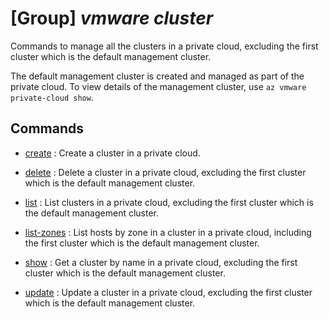# [Group] _vmware cluster_

Commands to manage all the clusters in a private cloud, excluding the first cluster which is the default management cluster.

The default management cluster is created and managed as part of the private cloud. To view details of the management cluster, use `az vmware private-cloud show`.

## Commands

- [create](/Commands/vmware/cluster/_create.md)
: Create a cluster in a private cloud.

- [delete](/Commands/vmware/cluster/_delete.md)
: Delete a cluster in a private cloud, excluding the first cluster which is the default management cluster.

- [list](/Commands/vmware/cluster/_list.md)
: List clusters in a private cloud, excluding the first cluster which is the default management cluster.

- [list-zones](/Commands/vmware/cluster/_list-zones.md)
: List hosts by zone in a cluster in a private cloud, including the first cluster which is the default management cluster.

- [show](/Commands/vmware/cluster/_show.md)
: Get a cluster by name in a private cloud, excluding the first cluster which is the default management cluster.

- [update](/Commands/vmware/cluster/_update.md)
: Update a cluster in a private cloud, excluding the first cluster which is the default management cluster.

